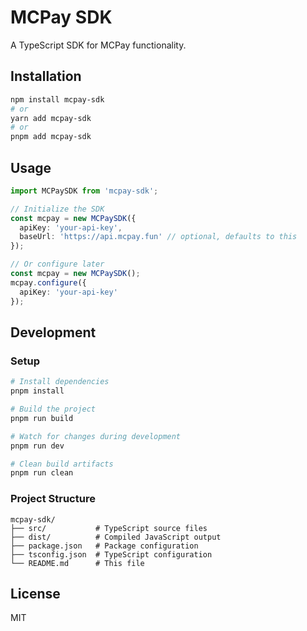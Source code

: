 # MCPay SDK

A TypeScript SDK for MCPay functionality.

## Installation

```bash
npm install mcpay-sdk
# or
yarn add mcpay-sdk
# or
pnpm add mcpay-sdk
```

## Usage

```typescript
import MCPaySDK from 'mcpay-sdk';

// Initialize the SDK
const mcpay = new MCPaySDK({
  apiKey: 'your-api-key',
  baseUrl: 'https://api.mcpay.fun' // optional, defaults to this
});

// Or configure later
const mcpay = new MCPaySDK();
mcpay.configure({
  apiKey: 'your-api-key'
});
```

## Development

### Setup

```bash
# Install dependencies
pnpm install

# Build the project
pnpm run build

# Watch for changes during development
pnpm run dev

# Clean build artifacts
pnpm run clean
```

### Project Structure

```
mcpay-sdk/
├── src/           # TypeScript source files
├── dist/          # Compiled JavaScript output
├── package.json   # Package configuration
├── tsconfig.json  # TypeScript configuration
└── README.md      # This file
```

## License

MIT 